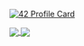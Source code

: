 <!--
**hassanseffiani/hassanseffiani** is a ✨ _special_ ✨ repository because its `README.md` (this file) appears on your GitHub profile.
Here are some ideas to get you started:

- 🔭 I’m currently working on ...
- 🌱 I’m currently learning ...
- 👯 I’m looking to collaborate on ...
- 🤔 I’m looking for help with ...
- 💬 Ask me about ...
- 📫 How to reach me: ...
- 😄 Pronouns: ...
- ⚡ Fun fact: ...
-->
[![42 Profile Card](whttps://1337-readme.vercel.app/api/profile?cursus=42&dark=true&email=hide&login=hseffian)](https://github.com/mohouyizme/1337-readme)

<a href="https://github.com/hassanseffiani?tab=repositories">
  <img align="center" src="https://github-readme-stats.vercel.app/api/top-langs/?username=hassanseffiani&theme=dark"/>
</a>
<a href="https://github.com/hassanseffiani?tab=repositories">
 <img align="center" src="https://github-readme-stats.vercel.app/api?username=hassanseffiani&line_height=40&show_icons=true&theme=dark">
</a>
